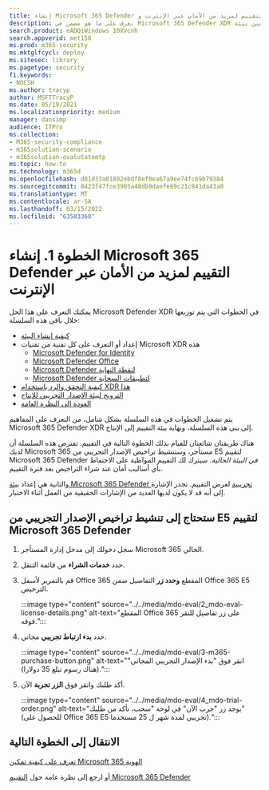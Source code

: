 ```yaml
---
title: إنشاء Microsoft 365 Defender التقييم لمزيد من الأمان عبر الإنترنت وXDR
description: تعرف على ما هو مضمن في Microsoft 365 Defender XDR الذي سيتم تقييمه، واعمل على تحسين بيئة Microsoft 365 Defender الإصدار التجريبي أو الإصدار التجريبي من خلال تنشيط التراخيص التجريبية. ابدأ رحلة الأمن الإلكتروني ل XDR هنا وتعرف على كيفية إجراء هذا الاختبار للإنتاج.
search.product: eADQiWindows 10XVcnh
search.appverid: met150
ms.prod: m365-security
ms.mktglfcycl: deploy
ms.sitesec: library
ms.pagetype: security
f1.keywords:
- NOCSH
ms.author: tracyp
author: MSFTTracyP
ms.date: 05/19/2021
ms.localizationpriority: medium
manager: dansimp
audience: ITPro
ms.collection:
- M365-security-compliance
- m365solution-scenario
- m365solution-evalutatemtp
ms.topic: how-to
ms.technology: m365d
ms.openlocfilehash: d81d33a01802ebdf8ef0ea67a9ee74fc69b79384
ms.sourcegitcommit: 8423f47fce3905a48db9daefe69c21c841da43a0
ms.translationtype: MT
ms.contentlocale: ar-SA
ms.lasthandoff: 03/15/2022
ms.locfileid: "63583360"
---
```

# <a name="step-1-create-the-microsoft-365-defender-evaluation-environment-for-greater-cyber-security"></a>الخطوة 1. إنشاء Microsoft 365 Defender التقييم لمزيد من الأمان عبر الإنترنت

يمكنك التعرف على هذا الحل Microsoft Defender XDR في الخطوات التي يتم توزيعها خلال باقي هذه السلسلة:

- [كيفية إنشاء البيئة](eval-create-eval-environment.md)
- إعداد أو التعرف على كل تقنية من تقنيات Microsoft XDR هذه
    - [Microsoft Defender for Identity](eval-defender-identity-overview.md)
    - [Microsoft Defender Office](eval-defender-office-365-overview.md)
    - [Microsoft Defender لنقطة النهاية](eval-defender-endpoint-overview.md)
    - [Microsoft Defender لتطبيقات السحابة](eval-defender-mcas-overview.md)
- [كيفية التحقق والرد باستخدام XDR هذا](eval-defender-investigate-respond.md)
- [الترويج لبيئة الإصدار التجريبي للإنتاج](eval-defender-promote-to-production.md)
- [العودة إلى النظرة العامة](eval-overview.md)

يتم تشغيل الخطوات في هذه السلسلة بشكل شامل، من التعرف على المفاهيم Microsoft 365 Defender XDR إلى بنى هذه السلسلة، ونهاية بيئة التقييم إلى الإنتاج.

هناك طريقتان شائعتان للقيام بذلك الخطوة التالية في التقييم. تفترض هذه السلسلة أن لديك Microsoft 365 مستأجر، وستنشيط تراخيص الإصدار التجريبي من E5 لتقييم Microsoft 365 Defender *في البيئة الحالية*. سيترك لك التقييم المواظبة على الاحتفاظ بأي أساليب أمان عند شراء التراخيص بعد فترة التقييم.

والثانية هي إعداد [بيئة Microsoft 365 Defender تجريبية](setup-m365deval.md) لغرض التقييم. تجدر الإشارة إلى أنه قد لا يكون لديها العديد من الإشارات الحقيقية من العمل أثناء الاختبار.

## <a name="you-will-need-to-activate-e5-trial-licenses-to-evaluate-microsoft-365-defender"></a>ستحتاج إلى تنشيط تراخيص الإصدار التجريبي من E5 لتقييم Microsoft 365 Defender

1. سجل دخولك إلى مدخل إدارة المستأجر Microsoft 365 الحالي.
2. حدد **خدمات الشراء** من قائمة التنقل.
3. قم بالتمرير لأسفل Office 365 المقطع **وحدد زر** التفاصيل ضمن Office 365 E5 الترخيص.

   :::image type="content" source="../../media/mdo-eval/2_mdo-eval-license-details.png" alt-text="المقطع Office 365 على زر تفاصيل للنقر فوقه.":::

4. حدد **بدء ارتباط تجريبي** مجاني.

   :::image type="content" source="../../media/mdo-eval/3-m365-purchase-button.png" alt-text="انقر فوق &quot;بدء الإصدار التجريبي المجاني&quot; (هناك رسوم تبلغ 35 دولارا).":::

5. أكد طلبك وانقر فوق **الزر تجربة** الآن.

   :::image type="content" source="../../media/mdo-eval/4_mdo-trial-order.png" alt-text="يوجد زر &quot;جرب الآن&quot; في لوحة &quot;سحب، تأكد من طلبك&quot; (للحصول على Office 365 E5 تجريبي لمدة شهر ل 25 مستخدما).":::

## <a name="go-to-the-next-step"></a>الانتقال إلى الخطوة التالية

[تعرف على كيفية تمكين Microsoft 365 الهوية](eval-defender-identity-overview.md)

أو ارجع إلى نظرة عامة حول [التقييم Microsoft 365 Defender](eval-overview.md)